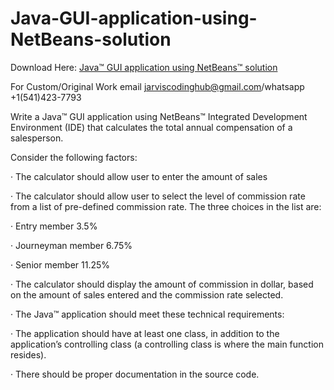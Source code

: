 # Java-GUI-application-using-NetBeans-solution

Download Here: [Java™ GUI application using NetBeans™ solution](https://jarviscodinghub.com/assignment/java-gui-application-using-netbeans-solution/)

For Custom/Original Work email jarviscodinghub@gmail.com/whatsapp +1(541)423-7793

Write a Java™ GUI application using NetBeans™ Integrated Development Environment (IDE) that calculates the total annual compensation of a salesperson.

Consider the following factors:

· The calculator should allow user to enter the amount of sales

· The calculator should allow user to select the level of commission rate from a list of pre-defined commission rate. The three choices in the list are:

· Entry member 3.5%

· Journeyman member 6.75%

· Senior member 11.25%

· The calculator should display the amount of commission in dollar, based on the amount of sales entered and the commission rate selected.

· The Java™ application should meet these technical requirements:

· The application should have at least one class, in addition to the application’s controlling class (a controlling class is where the main function resides).

· There should be proper documentation in the source code.
